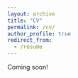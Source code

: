 ```yaml
---
layout: archive
title: "CV"
permalink: /cv/
author_profile: true
redirect_from:
  - /resume
---
```


Coming soon!

<!----
{% include base_path %}

Education
======
* B.E. in Electronics, BITS Pilani Goa Campus, 2017
* Ph.D in Computer Science, University of California San Diego, 2023 (expected)

Work experience
======
* Summer 2015: Research Assistant
  * Github University
  * Duties included: Tagging issues
  * Supervisor: Professor Git

* Fall 2015: Research Assistant
  * Github University
  * Duties included: Merging pull requests
  * Supervisor: Professor Hub
  
Publications
======
  <ul>{% for post in site.publications %}
    {% include archive-single-cv.html %}
  {% endfor %}</ul>
  
Talks
======
  <ul>{% for post in site.talks %}
    {% include archive-single-talk-cv.html %}
  {% endfor %}</ul>
  
Teaching
======
  <ul>{% for post in site.teaching %}
    {% include archive-single-cv.html %}
  {% endfor %}</ul>
--->